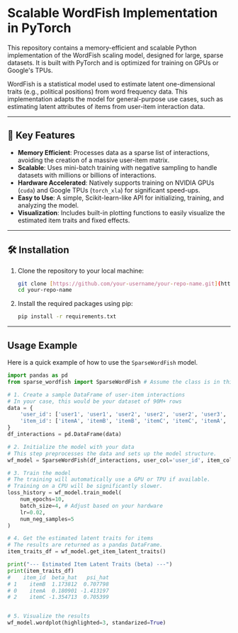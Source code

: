 # Scalable WordFish Implementation in PyTorch

This repository contains a memory-efficient and scalable Python implementation of the WordFish scaling model, designed for large, sparse datasets. It is built with PyTorch and is optimized for training on GPUs or Google's TPUs.

WordFish is a statistical model used to estimate latent one-dimensional traits (e.g., political positions) from word frequency data. This implementation adapts the model for general-purpose use cases, such as estimating latent attributes of items from user-item interaction data.

---

## 🚀 Key Features

* **Memory Efficient**: Processes data as a sparse list of interactions, avoiding the creation of a massive user-item matrix.
* **Scalable**: Uses mini-batch training with negative sampling to handle datasets with millions or billions of interactions.
* **Hardware Accelerated**: Natively supports training on NVIDIA GPUs (`cuda`) and Google TPUs (`torch_xla`) for significant speed-ups.
* **Easy to Use**: A simple, Scikit-learn-like API for initializing, training, and analyzing the model.
* **Visualization**: Includes built-in plotting functions to easily visualize the estimated item traits and fixed effects.

---

## 🛠️ Installation

1.  Clone the repository to your local machine:
    ```bash
    git clone [https://github.com/your-username/your-repo-name.git](https://github.com/your-username/your-repo-name.git)
    cd your-repo-name
    ```

2.  Install the required packages using pip:
    ```bash
    pip install -r requirements.txt
    ```

---

## Usage Example

Here is a quick example of how to use the `SparseWordFish` model.

```python
import pandas as pd
from sparse_wordfish import SparseWordFish # Assume the class is in this file

# 1. Create a sample DataFrame of user-item interactions
# In your case, this would be your dataset of 90M+ rows
data = {
    'user_id': ['user1', 'user1', 'user2', 'user2', 'user2', 'user3', 'user3', 'user4', 'user4'],
    'item_id': ['itemA', 'itemB', 'itemB', 'itemC', 'itemC', 'itemA', 'itemC', 'itemA', 'itemB']
}
df_interactions = pd.DataFrame(data)

# 2. Initialize the model with your data
# This step preprocesses the data and sets up the model structure.
wf_model = SparseWordFish(df_interactions, user_col='user_id', item_col='item_id')

# 3. Train the model
# The training will automatically use a GPU or TPU if available.
# Training on a CPU will be significantly slower.
loss_history = wf_model.train_model(
    num_epochs=10, 
    batch_size=4, # Adjust based on your hardware
    lr=0.02, 
    num_neg_samples=5
)

# 4. Get the estimated latent traits for items
# The results are returned as a pandas DataFrame.
item_traits_df = wf_model.get_item_latent_traits()

print("--- Estimated Item Latent Traits (beta) ---")
print(item_traits_df)
#    item_id  beta_hat   psi_hat
# 1    itemB  1.173812  0.707798
# 0    itemA  0.180901 -1.413197
# 2    itemC -1.354713  0.705399


# 5. Visualize the results
wf_model.wordplot(highlighted=3, standarized=True)
